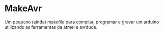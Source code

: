 # MakeAvr
Um pequeno (ainda) makefile para compilar, programar e gravar um arduino utilizando as ferramentas da atmel e avrdude.
